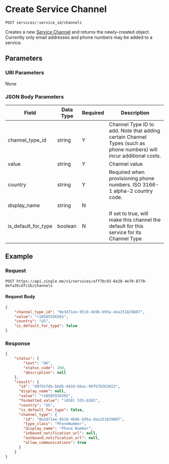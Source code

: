 # Create Service Channel

    POST services/:service_id/channels
    
Creates a new [Service Channel] and returns the newly-created object. Currently only email addresses and phone numbers may be added to a service.

## Parameters
### URI Parameters
None
### JSON Body Parameters
Field | Data Type | Required | Description
--- | --- | --- | ---
channel_type_id | string | Y | Channel Type ID to add. Note that adding certain Channel Types (such as phone numbers) will incur additional costs.
value | string | Y | Channel value 
country | string | Y | Required when provisioning phone numbers. ISO 3166-1 alpha-2 country code.
display_name | string | N | 
is_default_for_type | boolean | N | If set to true, will make this channel the default for this service for its Channel Type

## Example
### Request

    POST https://api.zingle.me/v1/services/aff7bc93-6e28-4e70-8770-defa35cdfc1b/channels

#### Request Body 
```json
{
    "channel_type_id": "0e3d71ee-9518-4b9b-b95a-dea251829887",
    "value": "+18585556565",
    "country": "US",
    "is_default_for_type": false
}
```

### Response
``` json
{
    "status": {
        "text": "OK",
        "status_code": 200,
        "description": null
    },
    "result": {
      "id": "d9f91fdb-bbdb-442d-bbac-99fb76263653",
      "display_name": null,
      "value": "+18585556565",
      "formatted_value": "(858) 555-6565",
      "country": "US",
      "is_default_for_type": false,
      "channel_type": {
        "id": "0e3d71ee-9518-4b9b-b95a-dea251829887",
        "type_class": "PhoneNumber",
        "display_name": "Phone Number",
        "inbound_notification_url": null,
        "outbound_notification_url": null,
        "allow_communications": true
      }
    }
}
```

[Service Channel]: README.md
